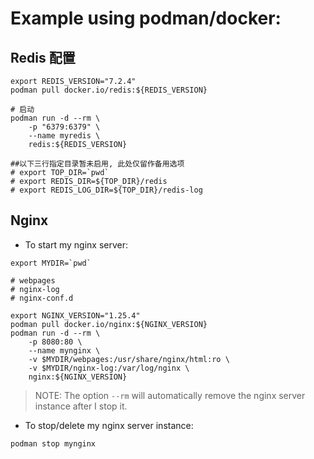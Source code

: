 # Example using podman/docker:

## Redis 配置
```
export REDIS_VERSION="7.2.4"
podman pull docker.io/redis:${REDIS_VERSION}

# 启动
podman run -d --rm \
    -p "6379:6379" \
    --name myredis \
    redis:${REDIS_VERSION}

##以下三行指定目录暂未启用, 此处仅留作备用选项
# export TOP_DIR=`pwd`
# export REDIS_DIR=${TOP_DIR}/redis
# export REDIS_LOG_DIR=${TOP_DIR}/redis-log
```

## Nginx
- To start my nginx server:
```
export MYDIR=`pwd`

# webpages
# nginx-log
# nginx-conf.d

export NGINX_VERSION="1.25.4"
podman pull docker.io/nginx:${NGINX_VERSION}
podman run -d --rm \
    -p 8080:80 \
    --name mynginx \
    -v $MYDIR/webpages:/usr/share/nginx/html:ro \
    -v $MYDIR/nginx-log:/var/log/nginx \
    nginx:${NGINX_VERSION}
```

> NOTE:
> The option `--rm` will automatically remove the nginx server instance after I stop it.

- To stop/delete my nginx server instance:

```
podman stop mynginx
```

